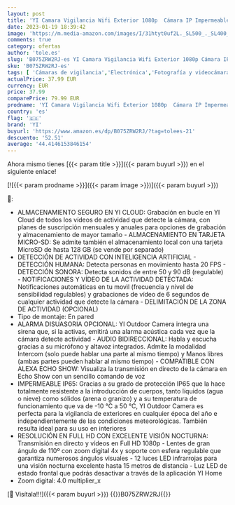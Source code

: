 ```yaml
---
layout: post
title: 'YI Camara Vigilancia Wifi Exterior 1080p  Cámara IP Impermeable IP65 con Detección Humana y de Sonido  Notificaciones Push  Alarma  Nube  Visión Nocturna  Funciona con Alexa  Admite Tarjeta MicroSD'
date: 2023-01-19 18:39:42
image: 'https://m.media-amazon.com/images/I/31htyt0uf2L._SL500_._SL400_.jpg'
comments: true
category: ofertas
author: 'tole.es'
slug: 'B075ZRW2RJ-es YI Camara Vigilancia Wifi Exterior 1080p Cámara IP...'
sku: 'B075ZRW2RJ-es'
tags: [ 'Cámaras de vigilancia','Electrónica','Fotografía y videocámaras','alexa','yi','🇪🇸', ]
actualPrice: 37.99 EUR
currency: EUR
price: 37.99
comparePrice: 79.99 EUR
prodname: 'YI Camara Vigilancia Wifi Exterior 1080p  Cámara IP Impermeable IP65 con Detección Humana y de Sonido  Notificaciones Push  Alarma  Nube  Visión Nocturna  Funciona con Alexa  Admite Tarjeta MicroSD'
country: 'es'
flag: '🇪🇸'
brand: 'YI'
buyurl: 'https://www.amazon.es/dp/B075ZRW2RJ/?tag=tolees-21'
descuento: '52.51'
average: '44.4146153846154'
---
```


Ahora mismo tienes [{{< param title >}}]({{< param buyurl >}}) en el siguiente enlace!

[![{{< param prodname >}}]({{< param image >}})]({{< param buyurl >}})

🔎:

- ALMACENAMIENTO SEGURO EN YI CLOUD: Grabación en bucle en YI Cloud de todos los vídeos de actividad que detecte la cámara, con planes de suscripción mensuales y anuales para opciones de grabación y almacenamiento de mayor tamaño - ALMACENAMIENTO EN TARJETA MICRO-SD: Se admite también el almacenamiento local con una tarjeta MicroSD de hasta 128 GB (se vende por separado)
- DETECCIÓN DE ACTIVIDAD CON INTELIGENCIA ARTIFICIAL - DETECCIÓN HUMANA: Detecta personas en movimiento hasta 20 FPS - DETECCIÓN SONORA: Detecta sonidos de entre 50 y 90 dB (regulable) - NOTIFICACIONES Y VÍDEO DE LA ACTIVIDAD DETECTADA: Notificaciones automáticas en tu movìl (frecuencia y nivel de sensibilidad regulables) y grabaciones de vídeo de 6 segundos de cualquier actividad que detecte la cámara - DELIMITACIÓN DE LA ZONA DE ACTIVIDAD (OPCIONAL)
- Tipo de montaje: En pared
- ALARMA DISUASORIA OPCIONAL: YI Outdoor Camera integra una sirena que, si la activas, emitirá una alarma acústica cada vez que la cámara detecte actividad - AUDIO BIDIRECCIONAL: Habla y escucha gracias a su micrófono y altavoz integrados. Admite la modalidad Intercom (solo puede hablar una parte al mismo tiempo) y Manos libres (ambas partes pueden hablar al mismo tiempo) - COMPATIBLE CON ALEXA ECHO SHOW: Visualiza la transmisión en directo de la cámara en Echo Show con un sencillo comando de voz
- IMPERMEABLE IP65: Gracias a su grado de protección IP65 que la hace totalmente resistente a la introducción de cuerpos, tanto líquidos (agua o nieve) como sólidos (arena o granizo) y a su temperatura de funcionamiento que va de -10 °C a 50 °C, YI Outdoor Camera es perfecta para la vigilancia de exteriores en cualquier época del año e independientemente de las condiciones meteorológicas. También resulta ideal para su uso en interiores
- RESOLUCIÓN EN FULL HD CON EXCELENTE VISIÓN NOCTURNA: Transmisión en directo y vídeos en Full HD 1080p - Lentes de gran ángulo de 110º con zoom digital 4x y soporte con esfera regulable que garantiza numerosos ángulos visuales - 12 luces LED infrarrojas para una visión nocturna excelente hasta 15 metros de distancia - Luz LED de estado frontal que podrás desactivar a través de la aplicación YI Home
- Zoom digital: 4.0 multiplier_x

[🛒 Visítala!!!]({{< param buyurl >}})
{{<world>}}B075ZRW2RJ{{</world>}}

